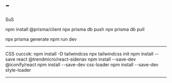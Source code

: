 # -
SuS

npm install @prisma/client
npx prisma db push
npx prisma db pull

npx prisma generate
npm run dev
____________________________
CSS cuccok:
npm install -D tailwindcss
npx tailwindcss init
npm install --save react @trendmicro/react-sidenav
npm install --save-dev @iconify/react
npm install --save-dev css-loader
npm install --save-dev style-loader
____________________________
